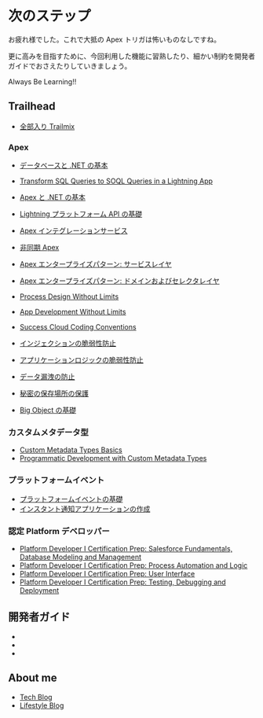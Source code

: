 # 次のステップ

お疲れ様でした。これで大抵の Apex トリガは怖いものなしですね。

更に高みを目指すために、今回利用した機能に習熟したり、細かい制約を開発者ガイドでおさえたりしていきましょう。

Always Be Learning!!

## Trailhead

- [全部入り Trailmix]()

### Apex

- [データベースと .NET の基本](https://trailhead.salesforce.com/ja/content/learn/modules/database_basics_dotnet)
- [Transform SQL Queries to SOQL Queries in a Lightning App](https://trailhead.salesforce.com/ja/content/learn/projects/transform-sql-queries-to-soql-queries-in-a-lightning-app)
- [Apex と .NET の基本](https://trailhead.salesforce.com/ja/content/learn/modules/apex_basics_dotnet)

- [Lightning プラットフォーム API の基礎](https://trailhead.salesforce.com/ja/content/learn/modules/api_basics)
- [Apex インテグレーションサービス](https://trailhead.salesforce.com/ja/content/learn/modules/apex_integration_services)
- [非同期 Apex](https://trailhead.salesforce.com/ja/content/learn/modules/asynchronous_apex)

- [Apex エンタープライズパターン: サービスレイヤ](https://trailhead.salesforce.com/ja/content/learn/modules/apex_patterns_sl)
- [Apex エンタープライズパターン: ドメインおよびセレクタレイヤ](https://trailhead.salesforce.com/ja/content/learn/modules/apex_patterns_dsl)
- [Process Design Without Limits](https://trailhead.salesforce.com/ja/content/learn/modules/process-design-without-limits)
- [App Development Without Limits](https://trailhead.salesforce.com/ja/content/learn/modules/app-development-without-limits)
- [Success Cloud Coding Conventions](https://trailhead.salesforce.com/ja/content/learn/modules/success-cloud-coding-conventions)

- [インジェクションの脆弱性防止](https://trailhead.salesforce.com/ja/content/learn/modules/secdev_injection_vulnerabilities)
- [アプリケーションロジックの脆弱性防止](https://trailhead.salesforce.com/ja/content/learn/modules/secdev_application_logic_vulnerabilities)
- [データ漏洩の防止](https://trailhead.salesforce.com/ja/content/learn/modules/data-leak-prevention)
- [秘密の保存場所の保護](https://trailhead.salesforce.com/ja/content/learn/modules/secure-secret-storage)

- [Big Object の基礎](https://trailhead.salesforce.com/ja/content/learn/modules/big_objects)

### カスタムメタデータ型

- [Custom Metadata Types Basics](https://trailhead.salesforce.com/ja/content/learn/modules/custom_metadata_types_dec)
- [Programmatic Development with Custom Metadata Types](https://trailhead.salesforce.com/ja/content/learn/modules/custom_metadata_types_adv)

### プラットフォームイベント

- [プラットフォームイベントの基礎](https://trailhead.salesforce.com/ja/content/learn/modules/platform_events_basics)
- [インスタント通知アプリケーションの作成](https://trailhead.salesforce.com/ja/content/learn/projects/workshop-platform-events)

### 認定 Platform デベロッパー

- [Platform Developer I Certification Prep: Salesforce Fundamentals, Database Modeling and Management](https://trailhead.salesforce.com/ja/content/learn/modules/platform-developer-i-certification-prep-fundamentals-and-database-modeling)
- [Platform Developer I Certification Prep: Process Automation and Logic](https://trailhead.salesforce.com/ja/content/learn/modules/platform-developer-i-certification-prep-logic-and-process-automation)
- [Platform Developer I Certification Prep: User Interface](https://trailhead.salesforce.com/ja/content/learn/modules/platform-developer-i-certification-prep-user-interfaces)
- [Platform Developer I Certification Prep: Testing, Debugging and Deployment](https://trailhead.salesforce.com/ja/content/learn/modules/platform-developer-i-certification-prep-testing-debugging-and-deployment)

## 開発者ガイド

- []()
- []()
- []()

## About me

- [Tech Blog](https://qiita.com/takahito0508)
- [Lifestyle Blog](https://medium.com/takahitomiyamoto)
